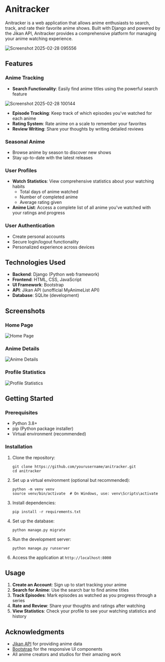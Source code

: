# Anitracker

Anitracker is a web application that allows anime enthusiasts to search, track, and rate their favorite anime shows. Built with Django and powered by the Jikan API, Anitracker provides a comprehensive platform for managing your anime watching experience.

![Screenshot 2025-02-28 095556](https://github.com/user-attachments/assets/7bd7b67a-f830-4bca-9013-315840d171bd)

## Features

### Anime Tracking
- **Search Functionality**: Easily find anime titles using the powerful search feature
  
 ![Screenshot 2025-02-28 100144](https://github.com/user-attachments/assets/c760c88d-4f8b-41bf-86ce-0d50be8c8e34)
  
- **Episode Tracking**: Keep track of which episodes you've watched for each anime
- **Rating System**: Rate anime on a scale to remember your favorites
- **Review Writing**: Share your thoughts by writing detailed reviews


### Seasonal Anime
- Browse anime by season to discover new shows
- Stay up-to-date with the latest releases


### User Profiles
- **Watch Statistics**: View comprehensive statistics about your watching habits
  - Total days of anime watched
  - Number of completed anime
  - Average rating given
- **Anime List**: Access a complete list of all anime you've watched with your ratings and progress

### User Authentication
- Create personal accounts
- Secure login/logout functionality
- Personalized experience across devices

## Technologies Used

- **Backend**: Django (Python web framework)
- **Frontend**: HTML, CSS, JavaScript
- **UI Framework**: Bootstrap
- **API**: Jikan API (unofficial MyAnimeList API)
- **Database**: SQLite (development)

## Screenshots

### Home Page
![Home Page](https://api.placeholder.com/600/300)

### Anime Details
![Anime Details](https://api.placeholder.com/600/300)

### Profile Statistics
![Profile Statistics](https://api.placeholder.com/600/300)

## Getting Started

### Prerequisites
- Python 3.8+
- pip (Python package installer)
- Virtual environment (recommended)

### Installation
1. Clone the repository:
   ```
   git clone https://github.com/yourusername/anitracker.git
   cd anitracker
   ```

2. Set up a virtual environment (optional but recommended):
   ```
   python -m venv venv
   source venv/bin/activate  # On Windows, use: venv\Scripts\activate
   ```

3. Install dependencies:
   ```
   pip install -r requirements.txt
   ```

4. Set up the database:
   ```
   python manage.py migrate
   ```

5. Run the development server:
   ```
   python manage.py runserver
   ```

6. Access the application at `http://localhost:8000`

## Usage

1. **Create an Account**: Sign up to start tracking your anime
2. **Search for Anime**: Use the search bar to find anime titles
3. **Track Episodes**: Mark episodes as watched as you progress through a series
4. **Rate and Review**: Share your thoughts and ratings after watching
5. **View Statistics**: Check your profile to see your watching statistics and history



## Acknowledgments

- [Jikan API](https://jikan.moe/) for providing anime data
- [Bootstrap](https://getbootstrap.com/) for the responsive UI components
- All anime creators and studios for their amazing work

